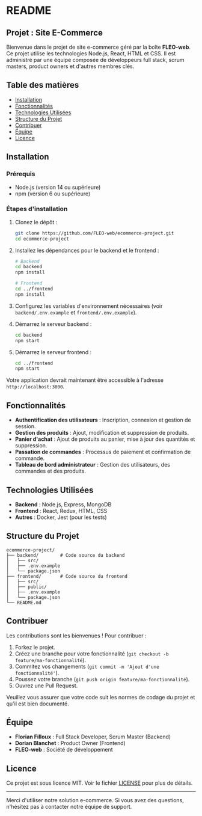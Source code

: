 # README

## Projet : Site E-Commerce

Bienvenue dans le projet de site e-commerce géré par la boîte **FLEO-web**. Ce projet utilise les technologies Node.js, React, HTML et CSS. Il est administré par une équipe composée de développeurs full stack, scrum masters, product owners et d'autres membres clés.

## Table des matières
- [Installation](#installation)
- [Fonctionnalités](#fonctionnalités)
- [Technologies Utilisées](#technologies-utilisées)
- [Structure du Projet](#structure-du-projet)
- [Contribuer](#contribuer)
- [Équipe](#équipe)
- [Licence](#licence)

## Installation

### Prérequis
- Node.js (version 14 ou supérieure)
- npm (version 6 ou supérieure)

### Étapes d'installation

1. Clonez le dépôt :
    ```bash
    git clone https://github.com/FLEO-web/ecommerce-project.git
    cd ecommerce-project
    ```

2. Installez les dépendances pour le backend et le frontend :
    ```bash
    # Backend
    cd backend
    npm install

    # Frontend
    cd ../frontend
    npm install
    ```

3. Configurez les variables d'environnement nécessaires (voir `backend/.env.example` et `frontend/.env.example`).

4. Démarrez le serveur backend :
    ```bash
    cd backend
    npm start
    ```

5. Démarrez le serveur frontend :
    ```bash
    cd ../frontend
    npm start
    ```

Votre application devrait maintenant être accessible à l'adresse `http://localhost:3000`.

## Fonctionnalités

- **Authentification des utilisateurs** : Inscription, connexion et gestion de session.
- **Gestion des produits** : Ajout, modification et suppression de produits.
- **Panier d'achat** : Ajout de produits au panier, mise à jour des quantités et suppression.
- **Passation de commandes** : Processus de paiement et confirmation de commande.
- **Tableau de bord administrateur** : Gestion des utilisateurs, des commandes et des produits.

## Technologies Utilisées

- **Backend** : Node.js, Express, MongoDB
- **Frontend** : React, Redux, HTML, CSS
- **Autres** : Docker, Jest (pour les tests)

## Structure du Projet

```plaintext
ecommerce-project/
├── backend/        # Code source du backend
│   ├── src/
│   ├── .env.example
│   └── package.json
├── frontend/       # Code source du frontend
│   ├── src/
│   ├── public/
│   ├── .env.example
│   └── package.json
└── README.md
```

## Contribuer

Les contributions sont les bienvenues ! Pour contribuer :

1. Forkez le projet.
2. Créez une branche pour votre fonctionnalité (`git checkout -b feature/ma-fonctionnalité`).
3. Commitez vos changements (`git commit -m 'Ajout d'une fonctionnalité'`).
4. Poussez votre branche (`git push origin feature/ma-fonctionnalité`).
5. Ouvrez une Pull Request.

Veuillez vous assurer que votre code suit les normes de codage du projet et qu'il est bien documenté.

## Équipe

- **Florian Filloux** : Full Stack Developer, Scrum Master (Backend)
- **Dorian Blanchet** : Product Owner (Frontend)
- **FLEO-web** : Société de développement

## Licence

Ce projet est sous licence MIT. Voir le fichier [LICENSE](LICENSE) pour plus de détails.

---

Merci d'utiliser notre solution e-commerce. Si vous avez des questions, n'hésitez pas à contacter notre équipe de support.

